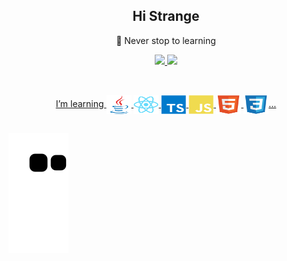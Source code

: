 <div align="center" >
  <h2>Hi Strange</h2>
  
  🚀 Never stop to learning
</div>

<div align="center">
  <a href="https://github.com/M4rcoToni">
  <img height="42%" src="https://github-readme-stats.vercel.app/api?username=M4rcoToni&show_icons=true&theme=aura&include_all_commits=true&count_private=true"/>
  <img height="50%" src="https://github-readme-stats.vercel.app/api/top-langs/?username=M4rcoToni&layout=compact&langs_count=7&theme=aura"/>
</div>
  

##
<div  align="center" style="display: inline_block"><br>
    I’m learning
  <img align="center" height="30" width="40" src="https://github.com/devicons/devicon/blob/master/icons/java/java-original.svg">
  <img align="center" height="30" width="40" src="https://raw.githubusercontent.com/devicons/devicon/master/icons/react/react-original.svg">
  <img align="center"height="30" width="40" src="https://raw.githubusercontent.com/devicons/devicon/master/icons/typescript/typescript-plain.svg">
  <img align="center" height="30" width="40" src="https://raw.githubusercontent.com/devicons/devicon/master/icons/javascript/javascript-plain.svg">
  <img align="center"  height="30" width="40" src="https://raw.githubusercontent.com/devicons/devicon/master/icons/html5/html5-original.svg">
  <img align="center"  height="30" width="40" src="https://raw.githubusercontent.com/devicons/devicon/master/icons/css3/css3-original.svg">...
</div>


##

 ![Snake animation](https://github.com/M4rcoToni/M4rcoToni/blob/output/github-contribution-grid-snake.svg)
